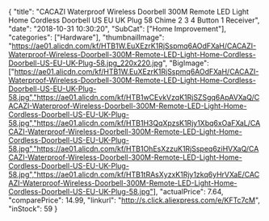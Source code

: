 {
	"title": "CACAZI Waterproof Wireless Doorbell 300M Remote LED Light Home Cordless Doorbell US EU UK Plug 58 Chime 2 3 4 Button 1 Receiver",
	"date": "2018-10-31 10:30:20",
	"SubCat": ["Home Improvement"],
	"categories": ["Hardware"],
	"thumbnailImage": "https://ae01.alicdn.com/kf/HTB1W.EuXEzrK1RjSspmq6AOdFXaH/CACAZI-Waterproof-Wireless-Doorbell-300M-Remote-LED-Light-Home-Cordless-Doorbell-US-EU-UK-Plug-58.jpg_220x220.jpg",
	"BigImage": ["https://ae01.alicdn.com/kf/HTB1W.EuXEzrK1RjSspmq6AOdFXaH/CACAZI-Waterproof-Wireless-Doorbell-300M-Remote-LED-Light-Home-Cordless-Doorbell-US-EU-UK-Plug-58.jpg","https://ae01.alicdn.com/kf/HTB1wCEvkVzqK1RjSZSgq6ApAVXaQ/CACAZI-Waterproof-Wireless-Doorbell-300M-Remote-LED-Light-Home-Cordless-Doorbell-US-EU-UK-Plug-58.jpg","https://ae01.alicdn.com/kf/HTB1H3QqXpzsK1Rjy1Xbq6xOaFXaL/CACAZI-Waterproof-Wireless-Doorbell-300M-Remote-LED-Light-Home-Cordless-Doorbell-US-EU-UK-Plug-58.jpg","https://ae01.alicdn.com/kf/HTB1OhEsXzzuK1RjSspeq6ziHVXaQ/CACAZI-Waterproof-Wireless-Doorbell-300M-Remote-LED-Light-Home-Cordless-Doorbell-US-EU-UK-Plug-58.jpg","https://ae01.alicdn.com/kf/HTB1tRAsXyzxK1Rjy1zkq6yHrVXaE/CACAZI-Waterproof-Wireless-Doorbell-300M-Remote-LED-Light-Home-Cordless-Doorbell-US-EU-UK-Plug-58.jpg"],
	"actualPrice": 7.64,
	"comparePrice": 14.99,
	"linkurl": "http://s.click.aliexpress.com/e/KFTc7cM",
	"inStock": 59
}
